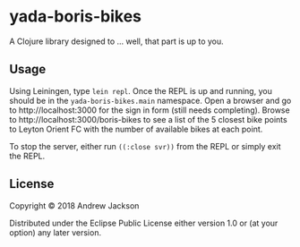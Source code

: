 # yada-boris-bikes

A Clojure library designed to ... well, that part is up to you.

## Usage

Using Leiningen, type `lein repl`. Once the REPL is up and running, you should be in the `yada-boris-bikes.main` namespace. Open a browser and go to http://localhost:3000 for the sign in form (still needs completing). Browse to http://localhost:3000/boris-bikes to see a list of the 5 closest bike points to Leyton Orient FC with the number of available bikes at each point.

To stop the server, either run `((:close svr))` from the REPL or simply exit the REPL.

## License

Copyright © 2018 Andrew Jackson

Distributed under the Eclipse Public License either version 1.0 or (at
your option) any later version.
